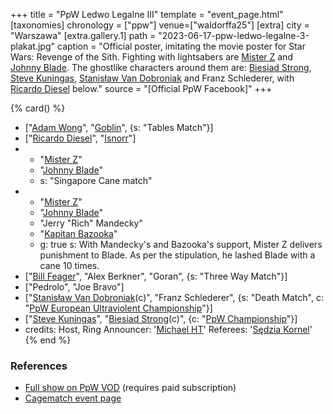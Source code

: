 +++
title = "PpW Ledwo Legalne III"
template = "event_page.html"
[taxonomies]
chronology = ["ppw"]
venue=["waldorffa25"]
[extra]
city = "Warszawa"
[extra.gallery.1]
path = "2023-06-17-ppw-ledwo-legalne-3-plakat.jpg"
caption = "Official poster, imitating the movie poster for Star Wars: Revenge of the Sith. Fighting with lightsabers are [Mister Z](@/w/mister-z.md) and [Johnny Blade](@/w/johnny-blade.md). The ghostlike characters around them are: [Biesiad Strong](@/w/biesiad.md), [Steve Kuningas](@/w/steve-kuningas.md), [Stanisław Van Dobroniak](@/w/stanislaw-van-dobroniak.md) and Franz Schlederer, with [Ricardo Diesel](@/w/ricardo-diesel.md) below."
source = "[Official PpW Facebook]"
+++

{% card() %}
- ["[Adam Wong](@/w/adam-wong.md)", "[Goblin](@/w/goblin.md)", {s: "Tables Match"}]
- ["[Ricardo Diesel](@/w/ricardo-diesel.md)", "[Isnorr](@/w/isnorr.md)"]
- - "[Mister Z](@/w/mister-z.md)"
  - "[Johnny Blade](@/w/johnny-blade.md)"
  - s: "Singapore Cane match"
- - "[Mister Z](@/w/mister-z.md)"
  - "[Johnny Blade](@/w/johnny-blade.md)"
  - "Jerry "Rich" Mandecky"
  - "[Kapitan Bazooka](@/w-kapitan-bazooka.md)"
  - g: true
    s: With Mandecky's and Bazooka's support, Mister Z delivers punishment to Blade. As per the stipulation, he lashed Blade with a cane 10 times.
- ["[Bill Feager](@/w/feager.md)", "Alex Berkner", "Goran", {s: "Three Way Match"}]
- ["Pedrolo", "Joe Bravo"]
- ["[Stanisław Van Dobroniak](@/w/stanislaw-van-dobroniak.md)(c)", "Franz Schlederer",
  {s: "Death Match", c: "[PpW European Ultraviolent Championship](@/o/ppw.md#championships)"}]
- ["[Steve Kuningas](@/w/steve-kuningas.md)", "[Biesiad Strong](@/w/biesiad.md)(c)",
  {c: "[PpW Championship](@/o/ppw.md#championships)"}]
- credits:
    Host, Ring Announcer: '[Michael HT](@/w/michael-ht.md)'
    Referees: '[Sędzia Kornel](@/w/sedzia-kornel.md)'
{% end %}

### References
* [Full show on PpW VOD](https://ppw-ewenementpl.vhx.tv/ppw-full-shows-dvd-version/season:2/videos/ledwo-legalne-3-23-full-show-definitive-edition) (requires paid subscription)
* [Cagematch event page](https://www.cagematch.net/?id=1&nr=382939)
